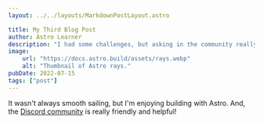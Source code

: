 ```yaml
---
layout: ../../layouts/MarkdownPostLayout.astro

title: My Third Blog Post
author: Astro Learner
description: "I had some challenges, but asking in the community really helped!"
image:
    url: "https://docs.astro.build/assets/rays.webp"
    alt: "Thumbnail of Astro rays."
pubDate: 2022-07-15
tags: ["post"]
---
```

It wasn't always smooth sailing, but I'm enjoying building with Astro. And, the [Discord community](https://astro.build/chat) is really friendly and helpful!
